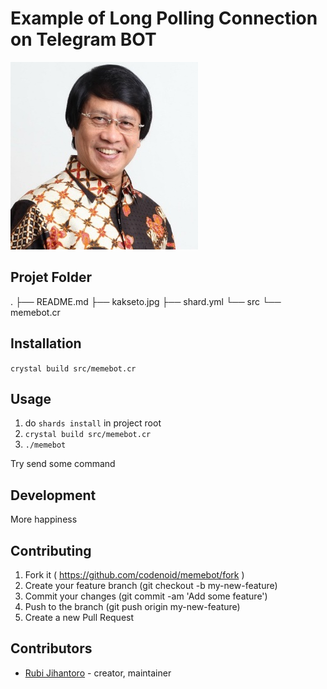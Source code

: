 # Example of Long Polling Connection on Telegram BOT

![Kak seto, kakak kita semua](https://raw.githubusercontent.com/codenoid/Long-Polling-Telebot/master/kakseto.jpg)

## Projet Folder
.
├── README.md
├── kakseto.jpg
├── shard.yml
└── src
    └── memebot.cr

## Installation

`crystal build src/memebot.cr`

## Usage

1. do `shards install` in project root
2. `crystal build src/memebot.cr`
3. `./memebot`

Try send some command

## Development

More happiness

## Contributing

1. Fork it ( https://github.com/codenoid/memebot/fork )
2. Create your feature branch (git checkout -b my-new-feature)
3. Commit your changes (git commit -am 'Add some feature')
4. Push to the branch (git push origin my-new-feature)
5. Create a new Pull Request

## Contributors

- [Rubi Jihantoro](https://github.com/codenoid)  - creator, maintainer
